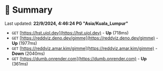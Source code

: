 # 📖 Summary
Last updated: **22/9/2024, 4:46:24 PG "Asia/Kuala_Lumpur"**

- `GET` [https://hst.ujol.dev](https://hst.ujol.dev) - **Up** (718ms)
- `GET` [https://reddviz.deno.dev/gimme](https://reddviz.deno.dev/gimme) - **Up** (1977ms)
- `GET` [https://reddviz.amar.kim/gimme](https://reddviz.amar.kim/gimme) - **Down** (2040ms)
- `GET` [https://dumb.onrender.com](https://dumb.onrender.com) - **Up** (361ms)
